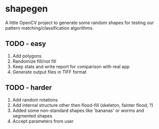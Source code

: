   shapegen
=======

A little OpenCV project to generate some random shapes for testing
our pattern matching/classification algorithms.


TODO - easy
-------

1. Add polygons
2. Randomize fill/not fill
3. Keep stats and write report for comparison with real app
4. Generate output files in TIFF format


TODO - harder
-------

1. Add random rotations
2. Add internal structure other then flood-fill (skeleton, fainter flood, ?)
3. Added some non-standard shapes like 'bananas' or worms and segmented shapes
4. Accept parameters from user


